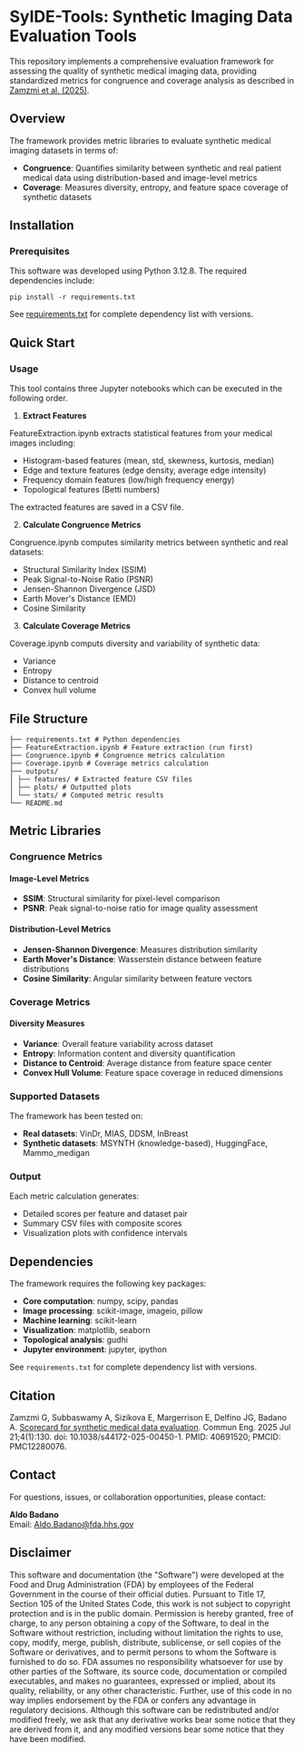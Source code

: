 # SyIDE-Tools: Synthetic Imaging Data Evaluation Tools

This repository implements a comprehensive evaluation framework for assessing the quality of synthetic medical imaging data, providing standardized metrics for congruence and coverage analysis as described in [Zamzmi et al. (2025)](https://www.nature.com/articles/s44172-025-00450-1).

## Overview

The framework provides metric libraries to evaluate synthetic medical imaging datasets in terms of:

- **Congruence**: Quantifies similarity between synthetic and real patient medical data using distribution-based and image-level metrics
- **Coverage**: Measures diversity, entropy, and feature space coverage of synthetic datasets

## Installation

### Prerequisites

This software was developed using Python 3.12.8. The required dependencies include:

```
pip install -r requirements.txt
```

See [requirements.txt](https://github.com/DIDSR/SyIDE-Tools/blob/main/requirements.txt) for complete dependency list with versions.

## Quick Start

### Usage

This tool contains three Jupyter notebooks which can be executed in the following order.

1. **Extract Features** 
   
FeatureExtraction.ipynb extracts statistical features from your medical images including:
   - Histogram-based features (mean, std, skewness, kurtosis, median)
   - Edge and texture features (edge density, average edge intensity)
   - Frequency domain features (low/high frequency energy)
   - Topological features (Betti numbers)

   The extracted features are saved in a CSV file.

2. **Calculate Congruence Metrics**
   
Congruence.ipynb computes similarity metrics between synthetic and real datasets:
   - Structural Similarity Index (SSIM)
   - Peak Signal-to-Noise Ratio (PSNR) 
   - Jensen-Shannon Divergence (JSD)
   - Earth Mover's Distance (EMD)
   - Cosine Similarity

3. **Calculate Coverage Metrics**
   
Coverage.ipynb computs diversity and variability of synthetic data:
   - Variance 
   - Entropy
   - Distance to centroid
   - Convex hull volume

## File Structure

```
├── requirements.txt # Python dependencies
├── FeatureExtraction.ipynb # Feature extraction (run first)
├── Congruence.ipynb # Congruence metrics calculation
├── Coverage.ipynb # Coverage metrics calculation
├── outputs/ 
│ ├── features/ # Extracted feature CSV files
│ ├── plots/ # Outputted plots
│ └── stats/ # Computed metric results 
└── README.md
```

## Metric Libraries

### Congruence Metrics

#### Image-Level Metrics
- **SSIM**: Structural similarity for pixel-level comparison
- **PSNR**: Peak signal-to-noise ratio for image quality assessment

#### Distribution-Level Metrics
- **Jensen-Shannon Divergence**: Measures distribution similarity
- **Earth Mover's Distance**: Wasserstein distance between feature distributions
- **Cosine Similarity**: Angular similarity between feature vectors

### Coverage Metrics

#### Diversity Measures
- **Variance**: Overall feature variability across dataset
- **Entropy**: Information content and diversity quantification
- **Distance to Centroid**: Average distance from feature space center
- **Convex Hull Volume**: Feature space coverage in reduced dimensions

### Supported Datasets
The framework has been tested on:
- **Real datasets**: VinDr, MIAS, DDSM, InBreast
- **Synthetic datasets**: MSYNTH (knowledge-based), HuggingFace, Mammo_medigan

### Output

Each metric calculation generates:
- Detailed scores per feature and dataset pair
- Summary CSV files with composite scores
- Visualization plots with confidence intervals

## Dependencies

The framework requires the following key packages:
- **Core computation**: numpy, scipy, pandas
- **Image processing**: scikit-image, imageio, pillow
- **Machine learning**: scikit-learn
- **Visualization**: matplotlib, seaborn
- **Topological analysis**: gudhi
- **Jupyter environment**: jupyter, ipython

See `requirements.txt` for complete dependency list with versions.

## Citation

Zamzmi G, Subbaswamy A, Sizikova E, Margerrison E, Delfino JG, Badano A. [Scorecard for synthetic medical data evaluation](https://www.nature.com/articles/s44172-025-00450-1). Commun Eng. 2025 Jul 21;4(1):130. doi: 10.1038/s44172-025-00450-1. PMID: 40691520; PMCID: PMC12280076.

## Contact

For questions, issues, or collaboration opportunities, please contact:

**Aldo Badano**  
Email: [Aldo.Badano@fda.hhs.gov](mailto:Aldo.Badano@fda.hhs.gov)

## Disclaimer

This software and documentation (the "Software") were developed at the Food and Drug Administration (FDA) by employees of the Federal Government in the course of their official duties. Pursuant to Title 17, Section 105 of the United States Code, this work is not subject to copyright protection and is in the public domain. Permission is hereby granted, free of charge, to any person obtaining a copy of the Software, to deal in the Software without restriction, including without limitation the rights to use, copy, modify, merge, publish, distribute, sublicense, or sell copies of the Software or derivatives, and to permit persons to whom the Software is furnished to do so. FDA assumes no responsibility whatsoever for use by other parties of the Software, its source code, documentation or compiled executables, and makes no guarantees, expressed or implied, about its quality, reliability, or any other characteristic. Further, use of this code in no way implies endorsement by the FDA or confers any advantage in regulatory decisions. Although this software can be redistributed and/or modified freely, we ask that any derivative works bear some notice that they are derived from it, and any modified versions bear some notice that they have been modified.